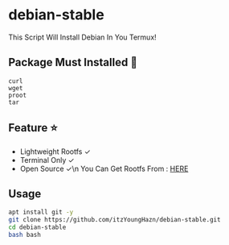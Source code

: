 # debian-stable
This Script Will Install Debian In You Termux! 

## Package Must Installed 🚀
```terminal
curl 
wget 
proot 
tar
```

## Feature ⭐
* Lightweight Rootfs ✓
* Terminal Only ✓
* Open Source ✓\n
You Can Get Rootfs From :
[HERE](docker.debian.net)

## Usage
```bash
apt install git -y
git clone https://github.com/itzYoungHazn/debian-stable.git
cd debian-stable
bash bash
```

